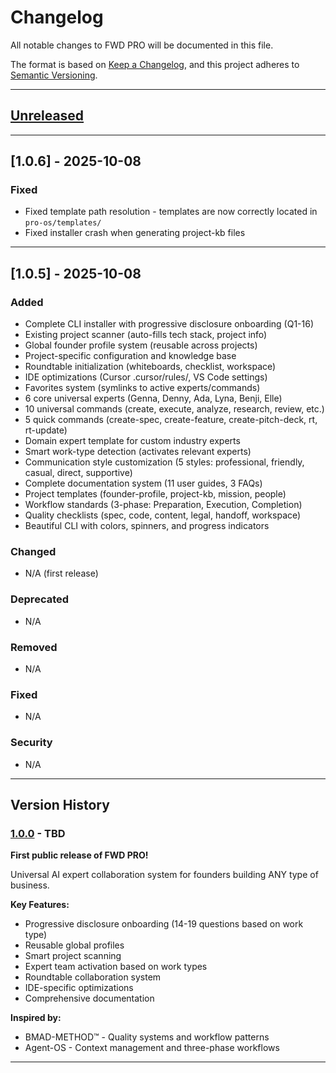 # Changelog

All notable changes to FWD PRO will be documented in this file.

The format is based on [Keep a Changelog](https://keepachangelog.com/en/1.0.0/),
and this project adheres to [Semantic Versioning](https://semver.org/spec/v2.0.0.html).

---

## [Unreleased]

---

## [1.0.6] - 2025-10-08

### Fixed
- Fixed template path resolution - templates are now correctly located in `pro-os/templates/`
- Fixed installer crash when generating project-kb files

---

## [1.0.5] - 2025-10-08

### Added
- Complete CLI installer with progressive disclosure onboarding (Q1-16)
- Existing project scanner (auto-fills tech stack, project info)
- Global founder profile system (reusable across projects)
- Project-specific configuration and knowledge base
- Roundtable initialization (whiteboards, checklist, workspace)
- IDE optimizations (Cursor .cursor/rules/, VS Code settings)
- Favorites system (symlinks to active experts/commands)
- 6 core universal experts (Genna, Denny, Ada, Lyna, Benji, Elle)
- 10 universal commands (create, execute, analyze, research, review, etc.)
- 5 quick commands (create-spec, create-feature, create-pitch-deck, rt, rt-update)
- Domain expert template for custom industry experts
- Smart work-type detection (activates relevant experts)
- Communication style customization (5 styles: professional, friendly, casual, direct, supportive)
- Complete documentation system (11 user guides, 3 FAQs)
- Project templates (founder-profile, project-kb, mission, people)
- Workflow standards (3-phase: Preparation, Execution, Completion)
- Quality checklists (spec, code, content, legal, handoff, workspace)
- Beautiful CLI with colors, spinners, and progress indicators

### Changed
- N/A (first release)

### Deprecated
- N/A

### Removed
- N/A

### Fixed
- N/A

### Security
- N/A

---

## Version History

### [1.0.0] - TBD

**First public release of FWD PRO!**

Universal AI expert collaboration system for founders building ANY type of business.

**Key Features:**
- Progressive disclosure onboarding (14-19 questions based on work type)
- Reusable global profiles
- Smart project scanning
- Expert team activation based on work types
- Roundtable collaboration system
- IDE-specific optimizations
- Comprehensive documentation

**Inspired by:**
- BMAD-METHOD™ - Quality systems and workflow patterns
- Agent-OS - Context management and three-phase workflows

---

[Unreleased]: https://github.com/wardbox/fwdpro-build/compare/v1.0.0...HEAD
[1.0.0]: https://github.com/wardbox/fwdpro-build/releases/tag/v1.0.0

